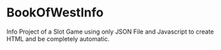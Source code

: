 # BookOfWestInfo

Info Project of a Slot Game using only JSON File and Javascript to create HTML and be completely automatic.
